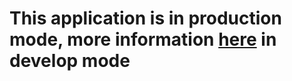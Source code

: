 # This application is in production mode, more information [here](https://github.com/joellesenne/ocr-dw-p4-la-chouette-agence/tree/master) in develop mode
